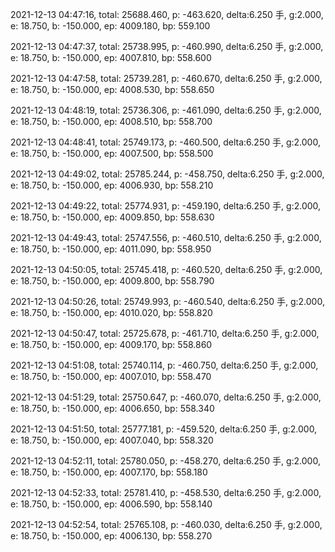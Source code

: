 2021-12-13 04:47:16, total: 25688.460, p: -463.620, delta:6.250 手, g:2.000, e: 18.750, b: -150.000, ep: 4009.180, bp: 559.100

2021-12-13 04:47:37, total: 25738.995, p: -460.990, delta:6.250 手, g:2.000, e: 18.750, b: -150.000, ep: 4007.810, bp: 558.600

2021-12-13 04:47:58, total: 25739.281, p: -460.670, delta:6.250 手, g:2.000, e: 18.750, b: -150.000, ep: 4008.530, bp: 558.650

2021-12-13 04:48:19, total: 25736.306, p: -461.090, delta:6.250 手, g:2.000, e: 18.750, b: -150.000, ep: 4008.510, bp: 558.700

2021-12-13 04:48:41, total: 25749.173, p: -460.500, delta:6.250 手, g:2.000, e: 18.750, b: -150.000, ep: 4007.500, bp: 558.500

2021-12-13 04:49:02, total: 25785.244, p: -458.750, delta:6.250 手, g:2.000, e: 18.750, b: -150.000, ep: 4006.930, bp: 558.210

2021-12-13 04:49:22, total: 25774.931, p: -459.190, delta:6.250 手, g:2.000, e: 18.750, b: -150.000, ep: 4009.850, bp: 558.630

2021-12-13 04:49:43, total: 25747.556, p: -460.510, delta:6.250 手, g:2.000, e: 18.750, b: -150.000, ep: 4011.090, bp: 558.950

2021-12-13 04:50:05, total: 25745.418, p: -460.520, delta:6.250 手, g:2.000, e: 18.750, b: -150.000, ep: 4009.800, bp: 558.790

2021-12-13 04:50:26, total: 25749.993, p: -460.540, delta:6.250 手, g:2.000, e: 18.750, b: -150.000, ep: 4010.020, bp: 558.820

2021-12-13 04:50:47, total: 25725.678, p: -461.710, delta:6.250 手, g:2.000, e: 18.750, b: -150.000, ep: 4009.170, bp: 558.860

2021-12-13 04:51:08, total: 25740.114, p: -460.750, delta:6.250 手, g:2.000, e: 18.750, b: -150.000, ep: 4007.010, bp: 558.470

2021-12-13 04:51:29, total: 25750.647, p: -460.070, delta:6.250 手, g:2.000, e: 18.750, b: -150.000, ep: 4006.650, bp: 558.340

2021-12-13 04:51:50, total: 25777.181, p: -459.520, delta:6.250 手, g:2.000, e: 18.750, b: -150.000, ep: 4007.040, bp: 558.320

2021-12-13 04:52:11, total: 25780.050, p: -458.270, delta:6.250 手, g:2.000, e: 18.750, b: -150.000, ep: 4007.170, bp: 558.180

2021-12-13 04:52:33, total: 25781.410, p: -458.530, delta:6.250 手, g:2.000, e: 18.750, b: -150.000, ep: 4006.590, bp: 558.140

2021-12-13 04:52:54, total: 25765.108, p: -460.030, delta:6.250 手, g:2.000, e: 18.750, b: -150.000, ep: 4006.130, bp: 558.270